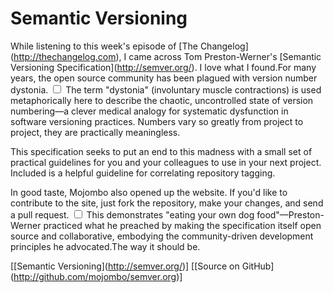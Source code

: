 # Semantic Versioning

  While listening to this week's episode of \[The Changelog](http://thechangelog.com), I came across Tom Preston\-Werner's \[Semantic Versioning Specification](http://semver.org/). I love what I found.For many years, the open source community has been plagued with version number dystonia.<label for="sn-dystonia" class="margin-toggle sidenote-number"></label>
<input type="checkbox" id="sn-dystonia" class="margin-toggle"/>
<span class="sidenote">The term "dystonia" (involuntary muscle contractions) is used metaphorically here to describe the chaotic, uncontrolled state of version numbering—a clever medical analogy for systematic dysfunction in software versioning practices.</span> Numbers vary so greatly from project to project, they are practically meaningless.

 This specification seeks to put an end to this madness with a small set of practical guidelines for you and your colleagues to use in your next project. Included is a helpful guideline for correlating repository tagging. 

 In good taste, Mojombo also opened up the website. If you'd like to contribute to the site, just fork the repository, make your changes, and send a pull request.<label for="sn-dogfooding" class="margin-toggle sidenote-number"></label>
<input type="checkbox" id="sn-dogfooding" class="margin-toggle"/>
<span class="sidenote">This demonstrates "eating your own dog food"—Preston-Werner practiced what he preached by making the specification itself open source and collaborative, embodying the community-driven development principles he advocated.</span>The way it should be. 

 \[\[Semantic Versioning](http://semver.org/)] \[\[Source on GitHub](http://github.com/mojombo/semver.org)]

  